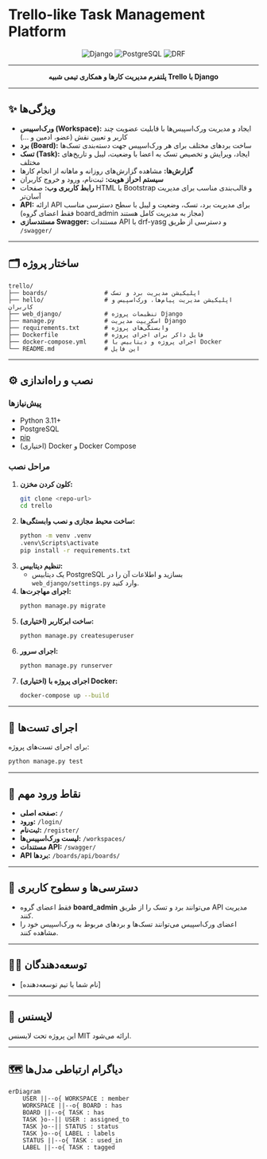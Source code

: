 # Trello-like Task Management Platform

<div align="center">
  <img src="https://img.shields.io/badge/Django-3.2-green?style=flat-square&logo=django" alt="Django">
  <img src="https://img.shields.io/badge/PostgreSQL-14-blue?style=flat-square&logo=postgresql" alt="PostgreSQL">
  <img src="https://img.shields.io/badge/REST%20API-DRF-orange?style=flat-square&logo=fastapi" alt="DRF">
</div>

---

<p align="center">
  <b>پلتفرم مدیریت کارها و همکاری تیمی شبیه Trello با Django</b>
</p>

---

## ✨ ویژگی‌ها

- <b>ورک‌اسپیس (Workspace):</b> ایجاد و مدیریت ورک‌اسپیس‌ها با قابلیت عضویت چند کاربر و تعیین نقش (عضو، ادمین و ...)
- <b>برد (Board):</b> ساخت بردهای مختلف برای هر ورک‌اسپیس جهت دسته‌بندی تسک‌ها
- <b>تسک (Task):</b> ایجاد، ویرایش و تخصیص تسک به اعضا با وضعیت، لیبل و تاریخ‌های مختلف
- <b>گزارش‌ها:</b> مشاهده گزارش‌های روزانه و ماهانه از انجام کارها
- <b>سیستم احراز هویت:</b> ثبت‌نام، ورود و خروج کاربران
- <b>رابط کاربری وب:</b> صفحات HTML با Bootstrap و قالب‌بندی مناسب برای مدیریت آسان‌تر
- <b>API:</b> ارائه API برای مدیریت برد، تسک، وضعیت و لیبل با سطح دسترسی مناسب (فقط اعضای گروه board_admin مجاز به مدیریت کامل هستند)
- <b>مستندسازی Swagger:</b> مستندات API با drf-yasg و دسترسی از طریق `/swagger/`

---

## 🗂️ ساختار پروژه

```
trello/
├── boards/                # اپلیکیشن مدیریت برد و تسک
├── hello/                 # اپلیکیشن مدیریت پیام‌ها، ورک‌اسپیس و کاربران
├── web_django/            # تنظیمات پروژه Django
├── manage.py              # اسکریپت مدیریت Django
├── requirements.txt       # وابستگی‌های پروژه
├── Dockerfile             # فایل داکر برای اجرای پروژه
├── docker-compose.yml     # اجرای پروژه و دیتابیس با Docker
└── README.md              # این فایل
```

---

## ⚙️ نصب و راه‌اندازی

### پیش‌نیازها

- Python 3.11+
- PostgreSQL
- [pip](https://pip.pypa.io/en/stable/)
- (اختیاری) Docker و Docker Compose

### مراحل نصب

1. <b>کلون کردن مخزن:</b>
   ```bash
   git clone <repo-url>
   cd trello
   ```
2. <b>ساخت محیط مجازی و نصب وابستگی‌ها:</b>
   ```bash
   python -m venv .venv
   .venv\Scripts\activate
   pip install -r requirements.txt
   ```
3. <b>تنظیم دیتابیس:</b>
   - یک دیتابیس PostgreSQL بسازید و اطلاعات آن را در `web_django/settings.py` وارد کنید.
4. <b>اجرای مهاجرت‌ها:</b>
   ```bash
   python manage.py migrate
   ```
5. <b>ساخت ابرکاربر (اختیاری):</b>
   ```bash
   python manage.py createsuperuser
   ```
6. <b>اجرای سرور:</b>
   ```bash
   python manage.py runserver
   ```
7. <b>(اختیاری) اجرای پروژه با Docker:</b>
   ```bash
   docker-compose up --build
   ```

---

## 🧪 اجرای تست‌ها

برای اجرای تست‌های پروژه:
```bash
python manage.py test
```

---

## 🚪 نقاط ورود مهم

- <b>صفحه اصلی:</b> `/`
- <b>ورود:</b> `/login/`
- <b>ثبت‌نام:</b> `/register/`
- <b>لیست ورک‌اسپیس‌ها:</b> `/workspaces/`
- <b>مستندات API:</b> `/swagger/`
- <b>API بردها:</b> `/boards/api/boards/`

---

## 🔐 دسترسی‌ها و سطوح کاربری

- فقط اعضای گروه <b>board_admin</b> می‌توانند برد و تسک را از طریق API مدیریت کنند.
- اعضای ورک‌اسپیس می‌توانند تسک‌ها و بردهای مربوط به ورک‌اسپیس خود را مشاهده کنند.

---

## 👨‍💻 توسعه‌دهندگان

- [نام شما یا تیم توسعه‌دهنده]

---

## 📄 لایسنس

این پروژه تحت لایسنس MIT ارائه می‌شود.

---

## 🗺️ دیاگرام ارتباطی مدل‌ها

```mermaid
erDiagram
    USER ||--o{ WORKSPACE : member
    WORKSPACE ||--o{ BOARD : has
    BOARD ||--o{ TASK : has
    TASK }o--|| USER : assigned_to
    TASK }o--|| STATUS : status
    TASK }o--o{ LABEL : labels
    STATUS ||--o{ TASK : used_in
    LABEL ||--o{ TASK : tagged
